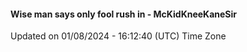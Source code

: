 #### Wise man says only fool rush in - McKidKneeKaneSir
Updated on 01/08/2024 - 16:12:40 (UTC) Time Zone
